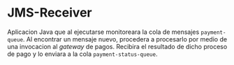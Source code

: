 JMS-Receiver
============

Aplicacion Java que al ejecutarse monitoreara la cola de mensajes `payment-queue`. Al encontrar un mensaje nuevo, procedera a procesarlo por medio de una invocacion al 
_gateway_ de pagos. Recibira el resultado de dicho proceso de pago y lo enviara a la cola `payment-status-queue`.
